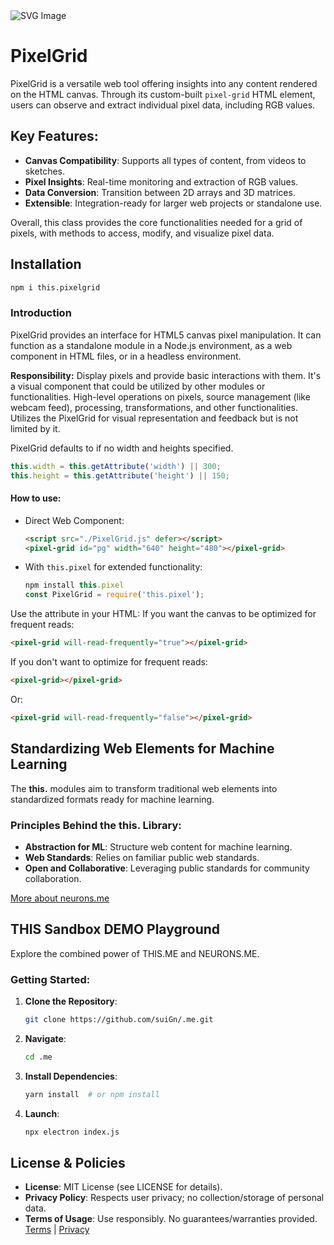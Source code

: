 <img src="https://suign.github.io/PixelGrid/8-bit_pixel_art_icon_for_a_web_application_named_pixelgrid.me._The_icon_a_cube_representing_an_RGB_image_that_is_pixel.png" alt="SVG Image">

# PixelGrid
PixelGrid is a versatile web tool offering insights into any content rendered on the HTML canvas. Through its custom-built `pixel-grid` HTML element, users can observe and extract individual pixel data, including RGB values.

## **Key Features:**

- **Canvas Compatibility**: Supports all types of content, from videos to sketches.
- **Pixel Insights**: Real-time monitoring and extraction of RGB values.
- **Data Conversion**: Transition between 2D arrays and 3D matrices.
- **Extensible**: Integration-ready for larger web projects or standalone use.

Overall, this class provides the core functionalities needed for a grid of pixels, with methods to access, modify, and visualize pixel data.

## Installation

```bash
npm i this.pixelgrid
```

### Introduction

PixelGrid provides an interface for HTML5 canvas pixel manipulation. It can function as a standalone module in a Node.js environment, as a web component in HTML files, or in a headless environment.

**Responsibility:** Display pixels and provide basic interactions with them.
It's a visual component that could be utilized by other modules or functionalities.
High-level operations on pixels, source management (like webcam feed), processing, transformations, and other functionalities.
Utilizes the PixelGrid for visual representation and feedback but is not limited by it.

PixelGrid defaults to if no width and heights specified.

```js
this.width = this.getAttribute('width') || 300;
this.height = this.getAttribute('height') || 150;
```

#### **How to use:**

- Direct Web Component:

  ```html
  <script src="./PixelGrid.js" defer></script>
  <pixel-grid id="pg" width="640" height="480"></pixel-grid>
  ```

- With `this.pixel` for extended functionality:

  ```javascript
  npm install this.pixel
  const PixelGrid = require('this.pixel');
  ```

Use the attribute in your HTML:
If you want the canvas to be optimized for frequent reads:

```html
<pixel-grid will-read-frequently="true"></pixel-grid>
```

If you don't want to optimize for frequent reads:

```html
<pixel-grid></pixel-grid>
```

Or:

```html
<pixel-grid will-read-frequently="false"></pixel-grid>
```



## Standardizing Web Elements for Machine Learning

The **this.** modules aim to transform traditional web elements into standardized formats ready for machine learning.

### Principles Behind the this. Library:

- **Abstraction for ML**: Structure web content for machine learning.
- **Web Standards**: Relies on familiar public web standards.
- **Open and Collaborative**: Leveraging public standards for community collaboration.

[More about neurons.me](https://www.neurons.me/)

## THIS Sandbox DEMO Playground

Explore the combined power of THIS.ME and NEURONS.ME.

### Getting Started:

1. **Clone the Repository**:

   ```bash
   git clone https://github.com/suiGn/.me.git
   ```

2. **Navigate**:

   ```bash
   cd .me
   ```

3. **Install Dependencies**:

   ```bash
   yarn install  # or npm install
   ```

4. **Launch**:

   ```bash
   npx electron index.js
   ```

## License & Policies

- **License**: MIT License (see LICENSE for details).
- **Privacy Policy**: Respects user privacy; no collection/storage of personal data.
- **Terms of Usage**: Use responsibly. No guarantees/warranties provided. [Terms](https://www.neurons.me/terms-of-use) | [Privacy](https://www.neurons.me/privacy-policy)